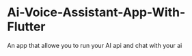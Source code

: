 # Ai-Voice-Assistant-App-With-Flutter
An app that allowe you to run your AI api and chat with your ai
